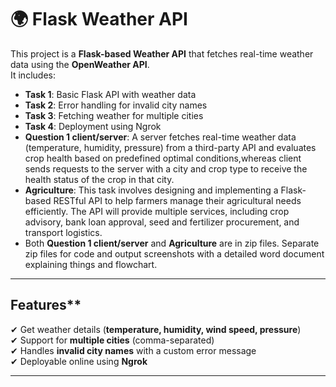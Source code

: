 # 🌍 Flask Weather API

This project is a **Flask-based Weather API** that fetches real-time weather data using the **OpenWeather API**.  
It includes:
- **Task 1**: Basic Flask API with weather data  
- **Task 2**: Error handling for invalid city names  
- **Task 3**: Fetching weather for multiple cities  
- **Task 4**: Deployment using Ngrok
- **Question 1 client/server**: A server fetches real-time weather data (temperature, humidity, pressure) from a third-party API and evaluates crop health based on predefined optimal conditions,whereas client sends requests to the server with a city and crop type to receive the health status of the crop in that city.
- **Agriculture**: This task involves designing and implementing a Flask-based RESTful API to help farmers manage their agricultural needs efficiently. The API will provide multiple services, including crop advisory, bank loan approval, seed and fertilizer procurement, and transport logistics.
- Both **Question 1 client/server** and **Agriculture** are in zip files. Separate zip files for code and output screenshots with a detailed word document explaining things and flowchart.

---

## Features**
✔ Get weather details (**temperature, humidity, wind speed, pressure**)  
✔ Support for **multiple cities** (comma-separated)  
✔ Handles **invalid city names** with a custom error message  
✔ Deployable online using **Ngrok**  

---

